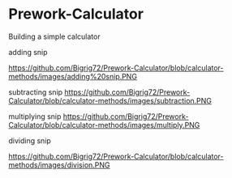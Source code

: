 # Prework-Calculator
Building a simple calculator

adding snip

https://github.com/Bigrig72/Prework-Calculator/blob/calculator-methods/images/adding%20snip.PNG


subtracting snip
https://github.com/Bigrig72/Prework-Calculator/blob/calculator-methods/images/subtraction.PNG

multiplying snip
https://github.com/Bigrig72/Prework-Calculator/blob/calculator-methods/images/multiply.PNG


dividing snip

https://github.com/Bigrig72/Prework-Calculator/blob/calculator-methods/images/division.PNG

